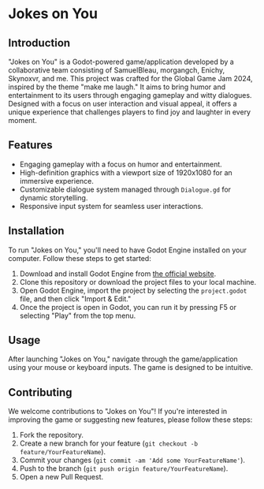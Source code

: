 # Jokes on You

## Introduction
"Jokes on You" is a Godot-powered game/application developed by a collaborative team consisting of SamuelBleau, morgangch, Enichy, Skynoxvr, and me.
This project was crafted for the Global Game Jam 2024, inspired by the theme "make me laugh."
It aims to bring humor and entertainment to its users through engaging gameplay and witty dialogues.
Designed with a focus on user interaction and visual appeal, it offers a unique experience that challenges players to find joy and laughter in every moment.

## Features
- Engaging gameplay with a focus on humor and entertainment.
- High-definition graphics with a viewport size of 1920x1080 for an immersive experience.
- Customizable dialogue system managed through `Dialogue.gd` for dynamic storytelling.
- Responsive input system for seamless user interactions.

## Installation
To run "Jokes on You," you'll need to have Godot Engine installed on your computer. Follow these steps to get started:
1. Download and install Godot Engine from [the official website](https://godotengine.org/download).
2. Clone this repository or download the project files to your local machine.
3. Open Godot Engine, import the project by selecting the `project.godot` file, and then click "Import & Edit."
4. Once the project is open in Godot, you can run it by pressing F5 or selecting "Play" from the top menu.

## Usage
After launching "Jokes on You," navigate through the game/application using your mouse or keyboard inputs. The game is designed to be intuitive.

## Contributing
We welcome contributions to "Jokes on You"! If you're interested in improving the game or suggesting new features, please follow these steps:
1. Fork the repository.
2. Create a new branch for your feature (`git checkout -b feature/YourFeatureName`).
3. Commit your changes (`git commit -am 'Add some YourFeatureName'`).
4. Push to the branch (`git push origin feature/YourFeatureName`).
5. Open a new Pull Request.
